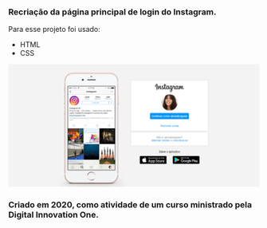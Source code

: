 ### Recriação da página principal de login do Instagram. 
Para esse projeto foi usado:

- HTML
- CSS

<img src="instaimg.png"/>

### Criado em 2020, como atividade de um curso ministrado pela Digital Innovation One.
